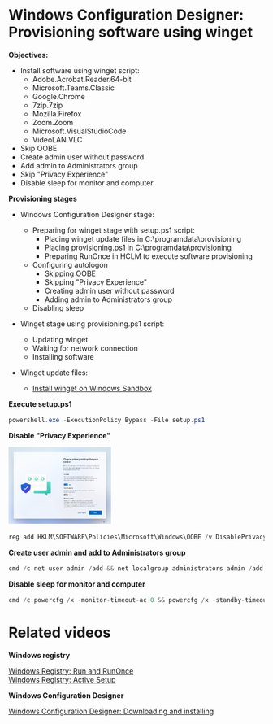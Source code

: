 # Windows Configuration Designer: Provisioning software using winget
<b>Objectives:</b>

* Install software using winget script:
    * Adobe.Acrobat.Reader.64-bit
    * Microsoft.Teams.Classic
    * Google.Chrome
    * 7zip.7zip
    * Mozilla.Firefox
    * Zoom.Zoom
    * Microsoft.VisualStudioCode
    * VideoLAN.VLC
* Skip OOBE
* Create admin user without password
* Add admin to Administrators group
* Skip "Privacy Experience"
* Disable sleep for monitor and computer

<b>Provisioning stages</b>

* Windows Configuration Designer stage:
    * Preparing for winget stage with setup.ps1 script:
        * Placing winget update files in C:\programdata\provisioning
        * Placing provisioning.ps1 in C:\programdata\provisioning
        * Preparing RunOnce in HCLM to execute software provisioning
    * Configuring autologon
        * Skipping OOBE
        * Skipping "Privacy Experience"
        * Creating admin user without password
        * Adding admin to Administrators group
    * Disabling sleep
* Winget stage using provisioning.ps1 script:
    * Updating winget
    * Waiting for network connection
    * Installing software

* Winget update files:
    * [Install winget on Windows Sandbox](https://learn.microsoft.com/en-us/windows/package-manager/winget/#install-winget-on-windows-sandbox) <br />

<b>Execute setup.ps1</b>

```powershell
powershell.exe -ExecutionPolicy Bypass -File setup.ps1
```

<b>Disable "Privacy Experience"</b>

<img src="img/privacySettings.png" width=40% height=40%>

```powershell
reg add HKLM\SOFTWARE\Policies\Microsoft\Windows\OOBE /v DisablePrivacyExperience /t REG_DWORD /d 1
```

<b>Create user admin and add to Administrators group </b>
```powershell
cmd /c net user admin /add && net localgroup administrators admin /add
```

<b>Disable sleep for monitor and computer</b>
```powershell
cmd /c powercfg /x -monitor-timeout-ac 0 && powercfg /x -standby-timeout-ac 0
```

# Related videos
<b>Windows registry</b>

[Windows Registry: Run and RunOnce](https://youtu.be/zgFzCq5uEPw) <br />
[Windows Registry: Active Setup](https://youtu.be/HrVJ7wdvfmo) <br />

<b>Windows Configuration Designer</b>

[Windows Configuration Designer: Downloading and installing](https://youtu.be/cSa12YaNMbU) <br />